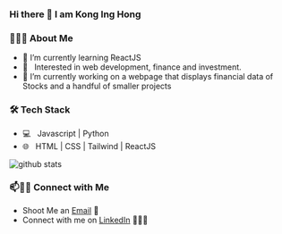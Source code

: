 ### Hi there 👋 I am Kong Ing Hong

<!--
**onlyArsh/onlyArsh** is a ✨ _special_ ✨ repository because its `README.md` (this file) appears on your GitHub profile.
Here are some ideas to get you started:

- 🔭 I’m currently working on ...
- 🌱 I’m currently learning ...
- 👯 I’m looking to collaborate on ...
- 🤔 I’m looking for help with ...
- 💬 Ask me about ...
- 📫 How to reach me: ...
- 😄 Pronouns: ...
- ⚡ Fun fact: ...
-->

<h3> 👨🏻‍💻 About Me </h3>

- 🌱 I’m currently learning ReactJS
- 🌱 &nbsp; Interested in web development, finance and investment.
- 🔭 I’m currently working on a webpage that displays financial data of Stocks and a handful of smaller projects

<h3>🛠 Tech Stack</h3>

- 💻 &nbsp; Javascript | Python 
- 🌐 &nbsp; HTML | CSS | Tailwind | ReactJS



![github stats](https://github-readme-stats.vercel.app/api?username=inghong06&show_icons=true)

### 📫🤝🏻 Connect with Me

 
 - Shoot Me an [Email](mailto:inghong06@gmail.com) 💌
 - Connect with me on [LinkedIn](https://www.linkedin.com/in/ing-hong-kong) 👨🏻‍💻
